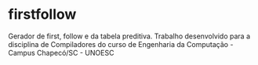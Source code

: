 # firstfollow
Gerador de first, follow e da tabela preditiva. Trabalho desenvolvido para a disciplina de Compiladores do curso de Engenharia da Computação - Campus Chapecó/SC - UNOESC 
